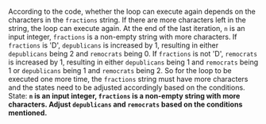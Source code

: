 According to the code, whether the loop can execute again depends on the characters in the `fractions` string. If there are more characters left in the string, the loop can execute again. At the end of the last iteration, `n` is an input integer, `fractions` is a non-empty string with more characters. If `fractions` is 'D', `depublicans` is increased by 1, resulting in either `depublicans` being 2 and `remocrats` being 0. If `fractions` is not 'D', `remocrats` is increased by 1, resulting in either `depublicans` being 1 and `remocrats` being 1 or `depublicans` being 1 and `remocrats` being 2. So for the loop to be executed one more time, the `fractions` string must have more characters and the states need to be adjusted accordingly based on the conditions.
State: **`n` is an input integer, `fractions` is a non-empty string with more characters. Adjust `depublicans` and `remocrats` based on the conditions mentioned.**
